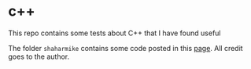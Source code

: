# c++
This repo contains some tests about C++ that I have found useful

The folder `shaharmike` contains some code posted in this
[page](https://shaharmike.com/). All credit goes to the author.
